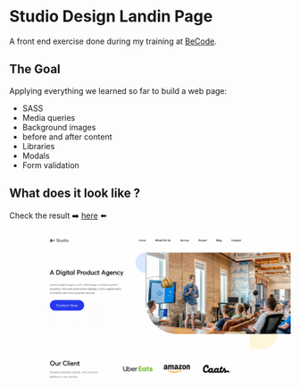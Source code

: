 # Studio Design Landin Page

A front end exercise done during my training at [BeCode](https://becode.org/all-trainings/pedagogical-framework-junior-developer/).

## The Goal

Applying everything we learned so far to build a web page:
- SASS
- Media queries
- Background images
- before and after content
- Libraries
- Modals
- Form validation

## What does it look like ?

Check the result ➡️ [here](https://dystrima.github.io/Studio-Design-Landin-Page/) ⬅️

![](Result.PNG)